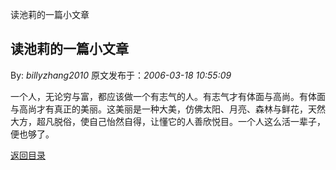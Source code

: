 读池莉的一篇小文章
## 读池莉的一篇小文章

By: *billyzhang2010* 原文发布于：*2006-03-18 10:55:09*

 
一个人，无论穷与富，都应该做一个有志气的人。有志气才有体面与高尚。有体面与高尚才有真正的美丽。这美丽是一种大美，仿佛太阳、月亮、森林与鲜花，天然大方，超凡脱俗，使自己怡然自得，让懂它的人善欣悦目。一个人这么活一辈子，便也够了。

[返回目录](index.html)
